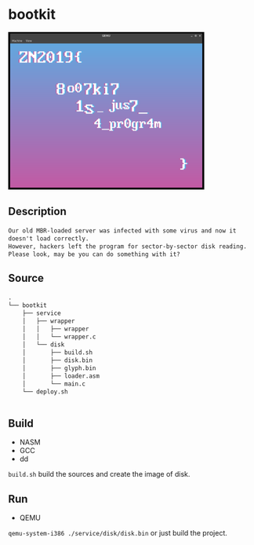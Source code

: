 # bootkit
<img src="./pic/logo.png" alt="" width="400"/>

## Description

```
Our old MBR-loaded server was infected with some virus and now it doesn't load correctly.
However, hackers left the program for sector-by-sector disk reading.
Please look, may be you can do something with it?

```

## Source
```
.
└── bootkit
    ├── service
    │   ├── wrapper
    │   │   ├── wrapper
    │   │   └── wrapper.c
    │   └── disk
    │       ├── build.sh
    │       ├── disk.bin
    │       ├── glyph.bin
    │       ├── loader.asm
    │       └── main.c
    └── deploy.sh
    
```

## Build

* NASM
* GCC
* dd

```build.sh``` build the sources and create the image of disk.

## Run

* QEMU

```qemu-system-i386 ./service/disk/disk.bin``` or just build the project.
